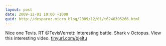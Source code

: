 ```yaml
---
layout: post
date: 2009-12-01 10:00 +1000
guid: http://desparoz.micro.blog/2009/12/01/t6246395266.html
---
```

Nice one Tevis. RT @TevisVerrett: Interesting battle. Shark v Octopus. View this interesting video. [tinyurl.com/bjeltu](http://tinyurl.com/bjeltu)
